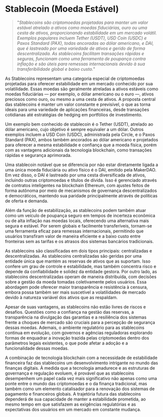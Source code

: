# Stablecoin (Moeda Estável)

>"*Stablecoins são criptomoedas projetadas para manter um valor estável atrelado a ativos como moedas fiduciárias, ouro ou uma cesta de ativos, proporcionando estabilidade em um mercado volátil. Exemplos populares incluem Tether (USDT), USD Coin (USDC) e Paxos Standard (PAX), todas ancoradas ao dólar americano, e DAI, que é lastreado por uma variedade de ativos e gerido de forma descentralizada. As stablecoins facilitam transações rápidas e seguras, funcionam como uma ferramenta de poupança contra inflação e são úteis para remessas internacionais devido à sua transferibilidade global e baixo custo.*"

As Stablecoins representam uma categoria especial de criptomoedas projetadas para oferecer estabilidade em um mercado conhecido por sua volatilidade. Essas moedas são geralmente atreladas a ativos estáveis como moedas fiduciárias — por exemplo, o dólar americano ou o euro —, ativos preciosos como ouro, ou mesmo a uma cesta de ativos. A proposta central das stablecoins é manter um valor constante e previsível, o que as torna ideais para uma variedade de aplicações financeiras, desde transações cotidianas até estratégias de hedging em portfólios de investimento.

Um exemplo bem conhecido de stablecoin é o Tether (USDT), atrelado ao dólar americano, cujo objetivo é sempre equivaler a um dólar. Outros exemplos incluem a USD Coin (USDC), administrada pela Circle, e o Paxos Standard (PAX), ambos também ancorados ao dólar americano e projetados para oferecer a mesma estabilidade e confiança que a moeda física, porém com as vantagens adicionais da tecnologia blockchain, como transações rápidas e segurança aprimorada.

Uma stablecoin notável que se diferencia por não estar diretamente ligada a uma única moeda fiduciária ou ativo físico é o DAI, emitido pela MakerDAO. Em vez disso, o DAI é lastreado por uma cesta diversificada de ativos, incluindo outras criptomoedas e títulos de dívida. Isso é gerenciado através de contratos inteligentes na blockchain Ethereum, com ajustes feitos de forma autônoma por meio de mecanismos de governança descentralizados e democráticos, mantendo sua paridade principalmente através de políticas de oferta e demanda.

Além da função de estabilização, as stablecoins podem também atuar como um veículo de poupança seguro em tempos de incerteza econômica ou de alta inflação nas moedas locais, oferecendo uma alternativa mais segura e estável. Por serem globais e facilmente transferíveis, tornam-se uma ferramenta eficaz para remessas internacionais, permitindo que usuários transfiram valor de maneira eficiente e a baixo custo entre fronteiras sem as tarifas e os atrasos dos sistemas bancários tradicionais.

As stablecoins são classificadas em dois tipos principais: centralizadas e descentralizadas. As stablecoins centralizadas são geridas por uma entidade única que mantém as reservas de ativos que as suportam. Isso confere um grau de controle e estabilidade, mas também concentra risco e depende da confiabilidade e solidez da entidade gestora. Por outro lado, as stablecoins descentralizadas operam de maneira distribuída, com decisões sobre a gestão da moeda tomadas coletivamente pelos usuários. Essa abordagem pode oferecer maior transparência e resistência à censura, embora possa também ser mais suscetível a volatilidades de mercado devido à natureza variável dos ativos que as respaldam.

Apesar de suas vantagens, as stablecoins não estão livres de riscos e desafios. Questões como a confiança na gestão das reservas, a transparência na divulgação das garantias e a resiliência dos sistemas frente a choques de mercado são cruciais para a percepção de segurança dessas moedas. Ademais, o ambiente regulatório para as stablecoins continua em evolução, com governos e agências reguladoras explorando formas de enquadrar a inovação trazida pelas criptomoedas dentro dos parâmetros legais existentes, o que pode afetar a adoção e a funcionalidade dessas moedas.

A combinação de tecnologia blockchain com a necessidade de estabilidade financeira faz das stablecoins um desenvolvimento intrigante no mundo das finanças digitais. À medida que a tecnologia amadurece e as estruturas de governança e regulação evoluem, é provável que as stablecoins desempenhem um papel cada vez mais significativo não apenas como uma ponte entre o mundo das criptomoedas e o da finança tradicional, mas também como um elemento catalisador para a renovação dos sistemas de pagamento e financeiros globais. A trajetória futura das stablecoins dependerá de sua capacidade de manter a estabilidade prometida, ao mesmo tempo em que satisfazem as exigências regulatórias e as expectativas dos usuários em um mercado em constante mudança.